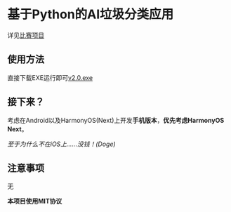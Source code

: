 # 基于Python的AI垃圾分类应用
详见[比赛项目](https://github.com/GoogleEdge/SRSC_JDYC_710/blob/main/idea.md)

## 使用方法

直接下载EXE运行即可[v2.0.exe](https://github.com/GoogleEdge/Rubbish_Classify_Python/releases/download/v2.2.0/V2.0.exe)

## 接下来？

考虑在Android以及HarmonyOS(Next)上开发**手机版本**，**优先考虑HarmonyOS Next**。

*至于为什么不在iOS上......没钱！(Doge)*

## 注意事项

无

**本项目使用MIT协议**
